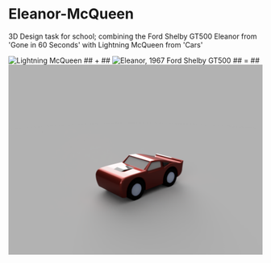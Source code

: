 # Eleanor-McQueen
3D Design task for school; combining the Ford Shelby GT500 Eleanor from 'Gone in 60 Seconds' with Lightning McQueen from 'Cars'

![Lightning McQueen](https://upload.wikimedia.org/wikipedia/en/thumb/8/82/Lightning_McQueen.png/220px-Lightning_McQueen.png) ## + ## ![Eleanor, 1967 Ford Shelby GT500](https://upload.wikimedia.org/wikipedia/commons/thumb/f/f6/1967_Ford_Mustang_Shelby_GT-500_Eleanor.jpg/280px-1967_Ford_Mustang_Shelby_GT-500_Eleanor.jpg) ## = ## ![Render of final product](https://github.com/NoahLobbe/Eleanor-McQueen/blob/c2dbc5a505f6ad1079a31e70e9d7021754bd21b6/Cloud%20render-Eleanor%20McQueen.png)
